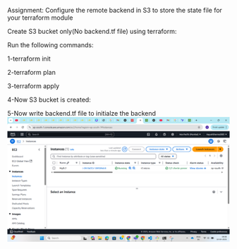Assignment: Configure the remote backend in S3 to store the state file for your terraform module

Create S3 bucket only(No backend.tf file) using terraform:

Run the following commands:

1-terraform init

2-terraform plan

3-terraform apply

4-Now S3 bucket is created:


5-Now write backend.tf file to initialze the backend
![alt text](../Day-5/W5D4(ec2).png)

